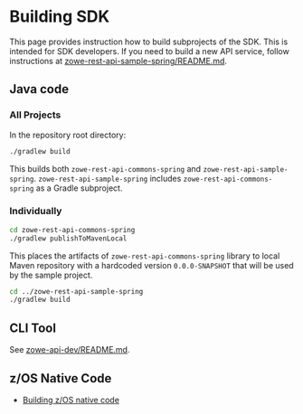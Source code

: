 # Building SDK

This page provides instruction how to build subprojects of the SDK. This is intended for SDK developers. If you need to build a new API service, follow instructions at [zowe-rest-api-sample-spring/README.md](../zowe-rest-api-sample-spring/README.md).

## Java code

### All Projects

In the repository root directory:

```bash
./gradlew build
```

This builds both `zowe-rest-api-commons-spring` and `zowe-rest-api-sample-spring`. `zowe-rest-api-sample-spring` includes `zowe-rest-api-commons-spring` as a Gradle subproject.

### Individually

```bash
cd zowe-rest-api-commons-spring
./gradlew publishToMavenLocal
```

This places the artifacts of `zowe-rest-api-commons-spring` library to local Maven repository
with a hardcoded version `0.0.0-SNAPSHOT` that will be used by the sample project.

```bash
cd ../zowe-rest-api-sample-spring
./gradlew build
```

## CLI Tool

See [zowe-api-dev/README.md](zowe-api-dev/README.md).

## z/OS Native Code

- [Building z/OS native code](docs/zos-native-code.md)
